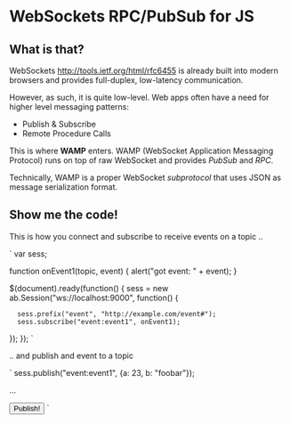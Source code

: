 WebSockets RPC/PubSub for JS
============================

What is that?
-------------

WebSockets <http://tools.ietf.org/html/rfc6455> is already built into
modern browsers and provides full-duplex, low-latency communication.

However, as such, it is quite low-level. Web apps often have
a need for higher level messaging patterns:

  * Publish & Subscribe
  * Remote Procedure Calls

This is where **WAMP** enters. WAMP (WebSocket Application Messaging Protocol)
runs on top of raw WebSocket and provides *PubSub* and *RPC*.

Technically, WAMP is a proper WebSocket *subprotocol* that uses JSON as
message serialization format.


Show me the code!
-----------------

This is how you connect and subscribe to receive events on a topic ..

`
var sess;

function onEvent1(topic, event) {
   alert("got event: " + event);
}

$(document).ready(function() {
   sess = new ab.Session("ws://localhost:9000", function() {

      sess.prefix("event", "http://example.com/event#");
      sess.subscribe("event:event1", onEvent1);
   });
});
`

.. and publish and event to a topic

`
sess.publish("event:event1", {a: 23, b: "foobar"});

...

<button onclick="sendMyEvent();">Publish!</button>
`


